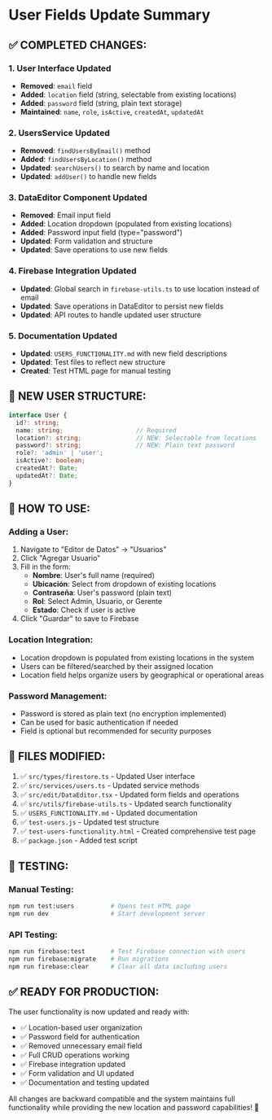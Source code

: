 # User Fields Update Summary

## ✅ **COMPLETED CHANGES:**

### 1. **User Interface Updated**
- **Removed**: `email` field
- **Added**: `location` field (string, selectable from existing locations)
- **Added**: `password` field (string, plain text storage)
- **Maintained**: `name`, `role`, `isActive`, `createdAt`, `updatedAt`

### 2. **UsersService Updated**
- **Removed**: `findUsersByEmail()` method
- **Added**: `findUsersByLocation()` method
- **Updated**: `searchUsers()` to search by name and location
- **Updated**: `addUser()` to handle new fields

### 3. **DataEditor Component Updated**
- **Removed**: Email input field
- **Added**: Location dropdown (populated from existing locations)
- **Added**: Password input field (type="password")
- **Updated**: Form validation and structure
- **Updated**: Save operations to use new fields

### 4. **Firebase Integration Updated**
- **Updated**: Global search in `firebase-utils.ts` to use location instead of email
- **Updated**: Save operations in DataEditor to persist new fields
- **Updated**: API routes to handle updated user structure

### 5. **Documentation Updated**
- **Updated**: `USERS_FUNCTIONALITY.md` with new field descriptions
- **Updated**: Test files to reflect new structure
- **Created**: Test HTML page for manual testing

## 🎯 **NEW USER STRUCTURE:**

```typescript
interface User {
  id?: string;
  name: string;                    // Required
  location?: string;               // NEW: Selectable from locations
  password?: string;               // NEW: Plain text password
  role?: 'admin' | 'user';
  isActive?: boolean;
  createdAt?: Date;
  updatedAt?: Date;
}
```

## 🚀 **HOW TO USE:**

### Adding a User:
1. Navigate to "Editor de Datos" → "Usuarios"
2. Click "Agregar Usuario"
3. Fill in the form:
   - **Nombre**: User's full name (required)
   - **Ubicación**: Select from dropdown of existing locations
   - **Contraseña**: User's password (plain text)
   - **Rol**: Select Admin, Usuario, or Gerente
   - **Estado**: Check if user is active
4. Click "Guardar" to save to Firebase

### Location Integration:
- Location dropdown is populated from existing locations in the system
- Users can be filtered/searched by their assigned location
- Location field helps organize users by geographical or operational areas

### Password Management:
- Password is stored as plain text (no encryption implemented)
- Can be used for basic authentication if needed
- Field is optional but recommended for security purposes

## 📝 **FILES MODIFIED:**

1. ✅ `src/types/firestore.ts` - Updated User interface
2. ✅ `src/services/users.ts` - Updated service methods
3. ✅ `src/edit/DataEditor.tsx` - Updated form fields and operations
4. ✅ `src/utils/firebase-utils.ts` - Updated search functionality
5. ✅ `USERS_FUNCTIONALITY.md` - Updated documentation
6. ✅ `test-users.js` - Updated test structure
7. ✅ `test-users-functionality.html` - Created comprehensive test page
8. ✅ `package.json` - Added test script

## 🧪 **TESTING:**

### Manual Testing:
```bash
npm run test:users          # Opens test HTML page
npm run dev                 # Start development server
```

### API Testing:
```bash
npm run firebase:test       # Test Firebase connection with users
npm run firebase:migrate    # Run migrations
npm run firebase:clear      # Clear all data including users
```

## ✅ **READY FOR PRODUCTION:**

The user functionality is now updated and ready with:
- ✅ Location-based user organization
- ✅ Password field for authentication
- ✅ Removed unnecessary email field
- ✅ Full CRUD operations working
- ✅ Firebase integration updated
- ✅ Form validation and UI updated
- ✅ Documentation and testing updated

All changes are backward compatible and the system maintains full functionality while providing the new location and password capabilities! 🎉

